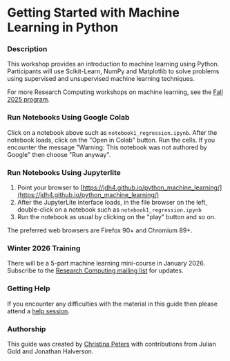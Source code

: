 # Getting Started with Machine Learning in Python

### Description

This workshop provides an introduction to machine learning using Python. Participants will use Scikit-Learn, NumPy and Matplotlib to solve problems using supervised and unsupervised machine learning techniques.

For more Research Computing workshops on machine learning, see the [Fall 2025 program](https://researchcomputing.princeton.edu/learn/workshops-live-training).

### Run Notebooks Using Google Colab

Click on a notebook above such as `notebook1_regression.ipynb`. After the notebook loads, click on the "Open in Colab" button. Run the cells. If you encounter the message "Warning: This notebook was not authored by Google" then choose "Run anyway".

### Run Notebooks Using Jupyterlite

1. Point your browser to [https://jdh4.github.io/python_machine_learning/](https://jdh4.github.io/python_machine_learning/)
2. After the JupyterLite interface loads, in the file browser on the left, double-click on a notebook such as `notebook1_regression.ipynb`
3. Run the notebook as usual by clicking on the "play" button and so on.

The preferred web browsers are Firefox 90+ and Chromium 89+.

### Winter 2026 Training

There will be a 5-part machine learning mini-course in January 2026. Subscribe to the [Research Computing mailing list](https://researchcomputing.princeton.edu/subscribe) for updates.

### Getting Help

If you encounter any difficulties with the material in this guide then please attend a <a href="https://researchcomputing.princeton.edu/education/help-sessions">help session</a>.

### Authorship

This guide was created by [Christina Peters](https://catalog.saintmarys.edu/faculty/) with contributions from Julian Gold and Jonathan Halverson.
